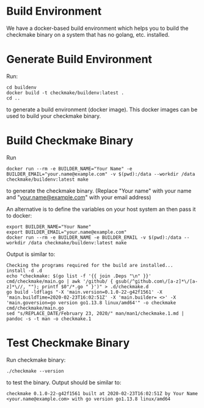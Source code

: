 # Build Environment
We have a docker-based build environment which helps you to build the checkmake binary on a system that has no golang, etc. installed.

# Generate Build Environment
Run:
```
cd buildenv
docker build -t checkmake/buildenv:latest .
cd ..
```
to generate a build environment (docker image). This docker images can be used to build your checkmake binary. 

# Build Checkmake Binary
Run 
```
docker run --rm -e BUILDER_NAME="Your Name" -e BUILDER_EMAIL="your.name@example.com" -v $(pwd):/data --workdir /data checkmake/buildenv:latest make
```
to generate the checkmake binary. (Replace "Your name" with your name and "your.name@example.com" with your email address)

An alternative is to define the variables on your host system an then pass it to docker:
``` 
export BUILDER_NAME="Your Name"
export BUILDER_EMAIL="your.name@example.com"
docker run --rm -e BUILDER_NAME -e BUILDER_EMAIL -v $(pwd):/data --workdir /data checkmake/buildenv:latest make
```

Output is similar to:
```
Checking the programs required for the build are installed...
install -d .d
echo "checkmake: $(go list -f '{{ join .Deps "\n" }}' cmd/checkmake/main.go | awk '/github/ { gsub(/^github.com\/[a-z]*\/[a-z]*\//, ""); printf $0"/*.go " }')" > .d/checkmake.d
go build -ldflags "-X 'main.version=0.1.0-22-g42f1561' -X 'main.buildTime=2020-02-23T16:02:51Z' -X 'main.builder= <>' -X 'main.goversion=go version go1.13.8 linux/amd64'" -o checkmake cmd/checkmake/main.go
sed "s/REPLACE_DATE/February 23, 2020/" man/man1/checkmake.1.md | pandoc -s -t man -o checkmake.1
```

# Test Checkmake Binary
Run checkmake binary:
```
./checkmake --version
```
to test the binary. Output should be similar to:
```
checkmake 0.1.0-22-g42f1561 built at 2020-02-23T16:02:51Z by Your Name <your.name@example.com> with go version go1.13.8 linux/amd64
```